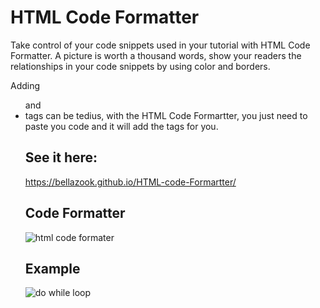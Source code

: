 # HTML Code Formatter

Take control of your code snippets used in your tutorial with HTML Code Formatter.
A picture is worth a thousand words, show your readers the relationships in your code snippets by using color and borders.

Adding <ul> and <li> tags can be tedius, with the HTML Code Formartter, you just need to paste you code and it will add the tags for you.
  
## See it here:
https://bellazook.github.io/HTML-code-Formartter/


## Code Formatter
![html code formater](https://user-images.githubusercontent.com/35147263/50862765-5b817400-1351-11e9-972a-9ab8041d10b3.PNG)



## Example
![do while loop](https://user-images.githubusercontent.com/35147263/50860681-6cc78200-134b-11e9-819e-7f17a2ed1e14.PNG)
